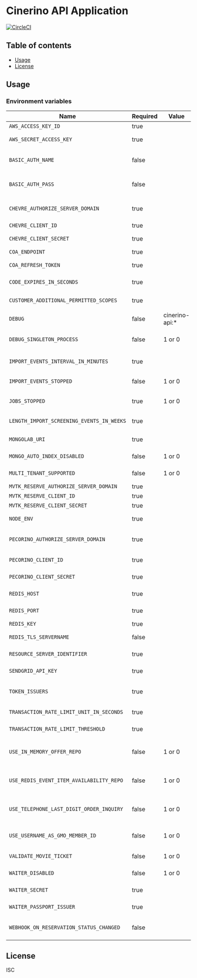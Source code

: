 # Cinerino API Application

[![CircleCI](https://circleci.com/gh/cinerino/api.svg?style=svg)](https://circleci.com/gh/cinerino/api)

## Table of contents

* [Usage](#usage)
* [License](#license)

## Usage

### Environment variables

| Name                                      | Required | Value          | Purpose                                    |
| ----------------------------------------- | -------- | -------------- | ------------------------------------------ |
| `AWS_ACCESS_KEY_ID`                       | true     |                | AWS access key                             |
| `AWS_SECRET_ACCESS_KEY`                   | true     |                | AWS secret access key                      |
| `BASIC_AUTH_NAME`                         | false    |                | Basic authentication user name             |
| `BASIC_AUTH_PASS`                         | false    |                | Basic authentication user password         |
| `CHEVRE_AUTHORIZE_SERVER_DOMAIN`          | true     |                | Chevre authorize server domain             |
| `CHEVRE_CLIENT_ID`                        | true     |                | Chevre client id                           |
| `CHEVRE_CLIENT_SECRET`                    | true     |                | Chevre client secret                       |
| `COA_ENDPOINT`                            | true     |                | COA endpoint                               |
| `COA_REFRESH_TOKEN`                       | true     |                | COA refresh token                          |
| `CODE_EXPIRES_IN_SECONDS`                 | true     |                | OwnershipInfo code expiration              |
| `CUSTOMER_ADDITIONAL_PERMITTED_SCOPES`    | true     |                | 会員追加許可スコープ                       |
| `DEBUG`                                   | false    | cinerino-api:* | Debug                                      |
| `DEBUG_SINGLETON_PROCESS`                 | false    | 1 or 0         | Singleton Process Debug Flag               |
| `IMPORT_EVENTS_INTERVAL_IN_MINUTES`       | true     |                | イベントインポートインターバル             |
| `IMPORT_EVENTS_STOPPED`                   | false    | 1 or 0         | イベントインポート停止フラグ               |
| `JOBS_STOPPED`                            | true     | 1 or 0         | 非同期ジョブ停止フラグ                     |
| `LENGTH_IMPORT_SCREENING_EVENTS_IN_WEEKS` | true     |                | イベントインポート期間                     |
| `MONGOLAB_URI`                            | true     |                | MongoDB connection URI                     |
| `MONGO_AUTO_INDEX_DISABLED`               | false    | 1 or 0         | MongoDB auto index flag                    |
| `MULTI_TENANT_SUPPORTED`                  | false    | 1 or 0         | Multitenant support flag                   |
| `MVTK_RESERVE_AUTHORIZE_SERVER_DOMAIN`    | true     |                | Mvtk credentials                           |
| `MVTK_RESERVE_CLIENT_ID`                  | true     |                | Mvtk credentials                           |
| `MVTK_RESERVE_CLIENT_SECRET`              | true     |                | Mvtk credentials                           |
| `NODE_ENV`                                | true     |                | Environment name                           |
| `PECORINO_AUTHORIZE_SERVER_DOMAIN`        | true     |                | Pecorino authorize server domain           |
| `PECORINO_CLIENT_ID`                      | true     |                | Pecorino client id                         |
| `PECORINO_CLIENT_SECRET`                  | true     |                | Pecorino client secret                     |
| `REDIS_HOST`                              | true     |                | Redis Cache host                           |
| `REDIS_PORT`                              | true     |                | Redis Cache port                           |
| `REDIS_KEY`                               | true     |                | Redis Cache key                            |
| `REDIS_TLS_SERVERNAME`                    | false    |                | Redis Cache host                           |
| `RESOURCE_SERVER_IDENTIFIER`              | true     |                | Resource server identifier                 |
| `SENDGRID_API_KEY`                        | true     |                | SendGrid API key                           |
| `TOKEN_ISSUERS`                           | true     |                | Token issuers(Comma-separated)             |
| `TRANSACTION_RATE_LIMIT_UNIT_IN_SECONDS`  | true     |                | Transaction rate limit unit                |
| `TRANSACTION_RATE_LIMIT_THRESHOLD`        | true     |                | Transaction rate limit threshold           |
| `USE_IN_MEMORY_OFFER_REPO`                | false    | 1 or 0         | インメモリオファーリポジトリ使用フラグ     |
| `USE_REDIS_EVENT_ITEM_AVAILABILITY_REPO`  | false    | 1 or 0         | イベント在庫状況Redisリポジトリ使用フラグ  |
| `USE_TELEPHONE_LAST_DIGIT_ORDER_INQUIRY`  | false    | 1 or 0         | 電話番号下数桁での注文照会使用フラグ       |
| `USE_USERNAME_AS_GMO_MEMBER_ID`           | false    | 1 or 0         | Use username flag for GMO member ID        |
| `VALIDATE_MOVIE_TICKET`                   | false    | 1 or 0         | Validation flag for movie tickets          |
| `WAITER_DISABLED`                         | false    | 1 or 0         | WAITER Disable Flag                        |
| `WAITER_SECRET`                           | true     |                | WAITER Pasport Token Secret                |
| `WAITER_PASSPORT_ISSUER`                  | true     |                | WAITER Pasport Issuer                      |
| `WEBHOOK_ON_RESERVATION_STATUS_CHANGED`   | false    |                | Webhook URLs on reservation status changed |

## License

ISC
